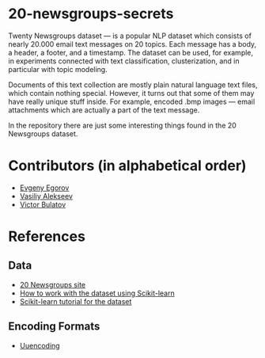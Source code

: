 # 20-newsgroups-secrets

Twenty Newsgroups dataset — is a popular NLP dataset which consists of nearly 20.000 email text messages on 20 topics. 
Each message has a body, a header, a footer, and a timestamp.
The dataset can be used, for example, in experiments connected with text classification, clusterization, and in particular with topic modeling.

Documents of this text collection are mostly plain natural language text files, which contain nothing special.
However, it turns out that some of them may have really unique stuff inside.
For example, encoded .bmp images — email attachments which are actually a part of the text message.

In the repository there are just some interesting things found in the 20 Newsgroups dataset.


# Contributors (in alphabetical order)

* [Evgeny Egorov](https://github.com/Evgeny-Egorov-Projects)
* [Vasiliy Alekseev](https://github.com/Alvant)
* [Victor Bulatov](https://github.com/bt2901)


# References

## Data

* [20 Newsgroups site](http://qwone.com/~jason/20Newsgroups)
* [How to work with the dataset using Scikit-learn](https://scikit-learn.org/stable/datasets/index.html#newsgroups-dataset)
* [Scikit-learn tutorial for the dataset](https://scikit-learn.org/stable/tutorial/text_analytics/working_with_text_data.html)

## Encoding Formats

* [Uuencoding](https://en.wikipedia.org/wiki/Uuencoding)
